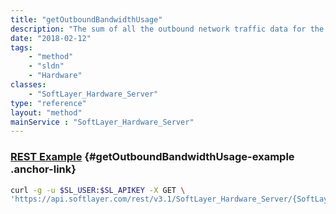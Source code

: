 ```yaml
---
title: "getOutboundBandwidthUsage"
description: "The sum of all the outbound network traffic data for the last 30 days."
date: "2018-02-12"
tags:
    - "method"
    - "sldn"
    - "Hardware"
classes:
    - "SoftLayer_Hardware_Server"
type: "reference"
layout: "method"
mainService : "SoftLayer_Hardware_Server"
---
```


### [REST Example](#getOutboundBandwidthUsage-example) <a href="/article/rest/"><i class="fas fa-question"></i></a> {#getOutboundBandwidthUsage-example .anchor-link} 
```bash
curl -g -u $SL_USER:$SL_APIKEY -X GET \
'https://api.softlayer.com/rest/v3.1/SoftLayer_Hardware_Server/{SoftLayer_Hardware_ServerID}/getOutboundBandwidthUsage'
```
